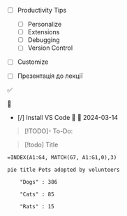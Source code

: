 - [ ] Productivity Tips
	- [ ] Personalize
	- [ ] Extensions
	- [ ] Debugging
	- [ ] Version Control
- [ ] Customize
- [ ] Презентація до лекції


:white_check_mark:

📗

- [/] Install VS Code 🔽 📅 2024-03-14


> [!TODO]- To-Do:



> [!todo] Title



```xslx
=INDEX(A1:G4, MATCH(G7, A1:G1,0),3)
```


```mermaid
pie title Pets adopted by volunteers

    "Dogs" : 386

    "Cats" : 85

    "Rats" : 15
```

